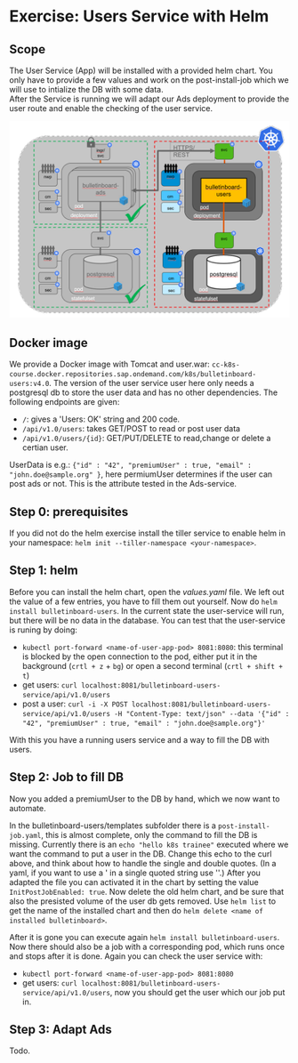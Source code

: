 # Exercise: Users Service with Helm

## Scope
The User Service (App) will be installed with a provided helm chart. You only have to provide a few values and work on the post-install-job which we will use to intialize the DB with some data.  
After the Service is running we will adapt our Ads deployment to provide the user route and enable the checking of the user service. 

<img src="images/k8s-bulletinboard-target-picture-users-app-and-db-helm.png" width="800" />

## Docker image

We provide a Docker image with Tomcat and user.war: `cc-k8s-course.docker.repositories.sap.ondemand.com/k8s/bulletinboard-users:v4.0`. 
The version of the user service user here only needs a postgresql db to store the user data and has no other dependencies.
The following endpoints are given: 
- `/`: gives a 'Users: OK' string and 200 code.
- `/api/v1.0/users`: takes GET/POST to read or post user data
- `/api/v1.0/users/{id}`: GET/PUT/DELETE to read,change or delete a certian user. 

UserData is e.g.: `{"id" : "42", "premiumUser" : true, "email" : "john.doe@sample.org" }`, here permiumUser determines if the user can post ads or not. This is the attribute tested in the Ads-service.


## Step 0: prerequisites
If you did not do the helm exercise install the tiller service to enable helm in your namespace: `helm init --tiller-namespace <your-namespace>`.

## Step 1: helm
Before you can install the helm chart, open the *values.yaml* file. We left out the value of a few entries, you have to fill them out yourself. 
Now do `helm install bulletinboard-users`. In the current state the user-service will run, but there will be no data in the database. 
You can test that the user-service is runing by doing: 
- `kubectl port-forward <name-of-user-app-pod> 8081:8080`: this terminal is blocked by the open connection to the pod, either put it in the background (`crtl + z` + `bg`) or open a second terminal (`crtl + shift + t`)
- get users: `curl localhost:8081/bulletinboard-users-service/api/v1.0/users`
- post a user: `curl -i -X POST localhost:8081/bulletinboard-users-service/api/v1.0/users -H "Content-Type: text/json" --data '{"id" : "42", "premiumUser" : true, "email" : "john.doe@sample.org"}'`

With this you have a running users service and a way to fill the DB with users.

## Step 2: Job to fill DB
Now you added a premiumUser to the DB by hand, which we now want to automate.

In the bulletinboard-users/templates subfolder there is a `post-install-job.yaml`, this is almost complete, only the command to fill the DB is missing. Currently there is an `echo "hello k8s trainee"` executed where we want the command to put a user in the DB. Change this echo to the curl above, and think about how to handle the single and double quotes. (In a yaml, if you want to use a ' in a single quoted string use ''.) After you adapted the file you can activated it in the chart by setting the value `InitPostJobEnabled: true`. 
Now delete the old helm chart, and be sure that also the presisted volume of the user db gets removed. Use `helm list` to get the name of the installed chart and then do `helm delete <name of installed bulletinboard>`. 

After it is gone you can execute again `helm install bulletinboard-users`. 
Now there should also be a job with a corresponding pod, which runs once and stops after it is done. 
Again you can check the user service with:
- `kubectl port-forward <name-of-user-app-pod> 8081:8080`
- get users: `curl localhost:8081/bulletinboard-users-service/api/v1.0/users`, now you should get the user which our job put in. 

## Step 3: Adapt Ads
Todo.

